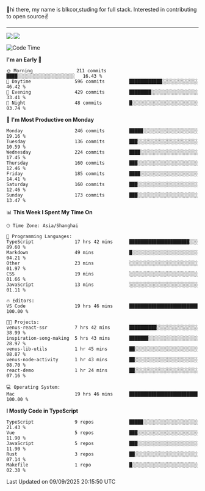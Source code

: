 👋hi there, my name is blkcor,studing for full stack.
Interested in contributing to open source✌️

<hr/>

![](https://github-readme-stats.vercel.app/api?username=blkcor)
<a href="https://github.com/blkcor/github-readme-stats">
    <img align="left" src="https://github-readme-stats.vercel.app/api/top-langs/?username=blkcor&hide=jupyter%20notebook,shaderlab,tex,c%23&langs_count=9" />
</a>


<!--START_SECTION:waka-->
![Code Time](http://img.shields.io/badge/Code%20Time-2%2C510%20hrs%2055%20mins-blue)

**I'm an Early 🐤** 

```text
🌞 Morning                211 commits         ████░░░░░░░░░░░░░░░░░░░░░   16.43 % 
🌆 Daytime                596 commits         ████████████░░░░░░░░░░░░░   46.42 % 
🌃 Evening                429 commits         ████████░░░░░░░░░░░░░░░░░   33.41 % 
🌙 Night                  48 commits          █░░░░░░░░░░░░░░░░░░░░░░░░   03.74 % 
```
📅 **I'm Most Productive on Monday** 

```text
Monday                   246 commits         █████░░░░░░░░░░░░░░░░░░░░   19.16 % 
Tuesday                  136 commits         ███░░░░░░░░░░░░░░░░░░░░░░   10.59 % 
Wednesday                224 commits         ████░░░░░░░░░░░░░░░░░░░░░   17.45 % 
Thursday                 160 commits         ███░░░░░░░░░░░░░░░░░░░░░░   12.46 % 
Friday                   185 commits         ████░░░░░░░░░░░░░░░░░░░░░   14.41 % 
Saturday                 160 commits         ███░░░░░░░░░░░░░░░░░░░░░░   12.46 % 
Sunday                   173 commits         ███░░░░░░░░░░░░░░░░░░░░░░   13.47 % 
```


📊 **This Week I Spent My Time On** 

```text
🕑︎ Time Zone: Asia/Shanghai

💬 Programming Languages: 
TypeScript               17 hrs 42 mins      ██████████████████████░░░   89.60 % 
Markdown                 49 mins             █░░░░░░░░░░░░░░░░░░░░░░░░   04.21 % 
Other                    23 mins             ░░░░░░░░░░░░░░░░░░░░░░░░░   01.97 % 
CSS                      19 mins             ░░░░░░░░░░░░░░░░░░░░░░░░░   01.66 % 
JavaScript               13 mins             ░░░░░░░░░░░░░░░░░░░░░░░░░   01.11 % 

🔥 Editors: 
VS Code                  19 hrs 46 mins      █████████████████████████   100.00 % 

🐱‍💻 Projects: 
venus-react-ssr          7 hrs 42 mins       ██████████░░░░░░░░░░░░░░░   38.99 % 
inspiration-song-making  5 hrs 43 mins       ███████░░░░░░░░░░░░░░░░░░   28.97 % 
venus-lib-utils          1 hr 45 mins        ██░░░░░░░░░░░░░░░░░░░░░░░   08.87 % 
venus-node-activity      1 hr 43 mins        ██░░░░░░░░░░░░░░░░░░░░░░░   08.70 % 
react-demo               1 hr 24 mins        ██░░░░░░░░░░░░░░░░░░░░░░░   07.16 % 

💻 Operating System: 
Mac                      19 hrs 46 mins      █████████████████████████   100.00 % 
```

**I Mostly Code in TypeScript** 

```text
TypeScript               9 repos             █████░░░░░░░░░░░░░░░░░░░░   21.43 % 
Vue                      5 repos             ███░░░░░░░░░░░░░░░░░░░░░░   11.90 % 
JavaScript               5 repos             ███░░░░░░░░░░░░░░░░░░░░░░   11.90 % 
Rust                     3 repos             ██░░░░░░░░░░░░░░░░░░░░░░░   07.14 % 
Makefile                 1 repo              █░░░░░░░░░░░░░░░░░░░░░░░░   02.38 % 
```




 Last Updated on 09/09/2025 20:15:50 UTC
<!--END_SECTION:waka-->


